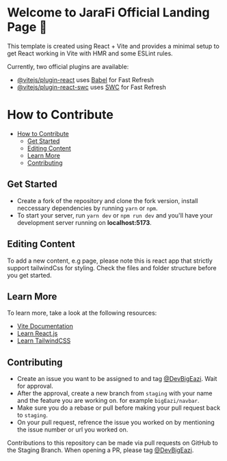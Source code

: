 # Welcome to JaraFi Official Landing Page 👋

This template is created using React + Vite and provides a minimal setup to get React working in Vite with HMR and some ESLint rules.

Currently, two official plugins are available:

- [@vitejs/plugin-react](https://github.com/vitejs/vite-plugin-react/blob/main/packages/plugin-react/README.md) uses [Babel](https://babeljs.io/) for Fast Refresh
- [@vitejs/plugin-react-swc](https://github.com/vitejs/vite-plugin-react-swc) uses [SWC](https://swc.rs/) for Fast Refresh

# How to Contribute
- [How to Contribute](#how-to-contribute)
  - [Get Started](#get-started)
  - [Editing Content](#editing-content)
  - [Learn More](#learn-more)
  - [Contributing](#contributing)

## Get Started

- Create a fork of the repository and clone the fork version, install neccessary dependencies by running `yarn` or `npm`.
- To start your server, run `yarn dev` or `npm run dev`  and you'll have your development server running on **localhost:5173**.

## Editing Content
To add a new content, e.g page, please note this is react app that strictly support tailwindCss for styling. Check the files and folder structure before you get started.

## Learn More

To learn more, take a look at the following resources:

- [Vite Documentation](https://vitejs.dev/guide)
- [Learn React.js](https://react.dev/learn)
- [Learn TailwindCSS](https://tailwindcss.com/docs/installation/using-postcss)

## Contributing

- Create an issue you want to be assigned to and tag [@DevBigEazi](https://github.com/DevBigEazi). Wait for approval.
- After the approval, create a new branch from `staging` with your name and the feature you are working on. for example
  `bigEazi/navbar`.
- Make sure you do a rebase or pull before making your pull request back to `staging`.
- On your pull request, refrence the issue you worked on by mentioning the issue number or url you worked on.

Contributions to this repository can be made via pull requests on GitHub to the Staging Branch. When opening a PR, please tag
[@DevBigEazi](https://github.com/DevBigEazi).

